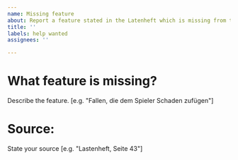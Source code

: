 ```yaml
---
name: Missing feature
about: Report a feature stated in the Latenheft which is missing from the game
title: ''
labels: help wanted
assignees: ''

---
```


# What feature is missing?
Describe the feature. [e.g. "Fallen, die dem Spieler Schaden zufügen"]

# Source:
State your source [e.g. "Lastenheft, Seite 43"]
